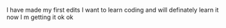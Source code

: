I have made my first edits
I want to learn coding and will definately learn it
now I m getting it
ok ok
